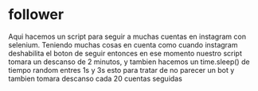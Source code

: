 # follower
Aqui hacemos un script para seguir a muchas cuentas en instagram con selenium. Teniendo muchas cosas en cuenta como cuando instagram deshabilita el boton de seguir entonces en ese momento nuestro script tomara un descanso de 2 minutos, y tambien hacemos un time.sleep() de tiempo random entres 1s y 3s esto para tratar de no parecer un bot y tambien tomara descanso cada 20 cuentas seguidas  
